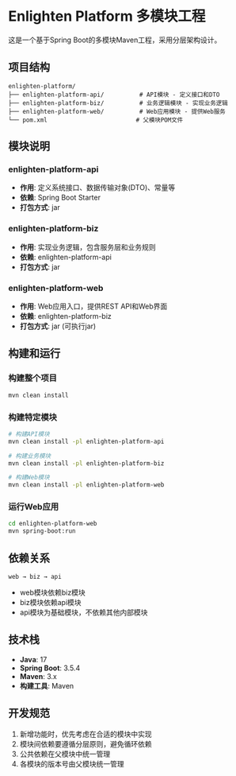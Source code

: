 # Enlighten Platform 多模块工程

这是一个基于Spring Boot的多模块Maven工程，采用分层架构设计。

## 项目结构

```
enlighten-platform/
├── enlighten-platform-api/          # API模块 - 定义接口和DTO
├── enlighten-platform-biz/          # 业务逻辑模块 - 实现业务逻辑
├── enlighten-platform-web/          # Web应用模块 - 提供Web服务
└── pom.xml                         # 父模块POM文件
```

## 模块说明

### enlighten-platform-api
- **作用**: 定义系统接口、数据传输对象(DTO)、常量等
- **依赖**: Spring Boot Starter
- **打包方式**: jar

### enlighten-platform-biz  
- **作用**: 实现业务逻辑，包含服务层和业务规则
- **依赖**: enlighten-platform-api
- **打包方式**: jar

### enlighten-platform-web
- **作用**: Web应用入口，提供REST API和Web界面
- **依赖**: enlighten-platform-biz
- **打包方式**: jar (可执行jar)

## 构建和运行

### 构建整个项目
```bash
mvn clean install
```

### 构建特定模块
```bash
# 构建API模块
mvn clean install -pl enlighten-platform-api

# 构建业务模块
mvn clean install -pl enlighten-platform-biz

# 构建Web模块
mvn clean install -pl enlighten-platform-web
```

### 运行Web应用
```bash
cd enlighten-platform-web
mvn spring-boot:run
```

## 依赖关系

```
web → biz → api
```

- web模块依赖biz模块
- biz模块依赖api模块
- api模块为基础模块，不依赖其他内部模块

## 技术栈

- **Java**: 17
- **Spring Boot**: 3.5.4
- **Maven**: 3.x
- **构建工具**: Maven

## 开发规范

1. 新增功能时，优先考虑在合适的模块中实现
2. 模块间依赖要遵循分层原则，避免循环依赖
3. 公共依赖在父模块中统一管理
4. 各模块的版本号由父模块统一管理
